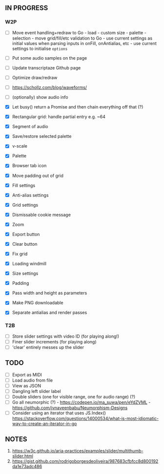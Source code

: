 ## IN PROGRESS

### W2P

- [ ] Move event handling+redraw to Go
      - load
      - custom size
      - palette
      - selection
      - move grid/fill/etc validation to Go 
      - use current settings as initial values when parsing inputs in onFill, onAntialias, etc
      - use current settings to initialise `options`

- [ ] Put some audio samples on the page      
- [ ] Update transcriptaze Github page
- [ ] Optimize draw/redraw
- [ ] https://schollz.com/blog/waveforms/
- [ ] (optionally) show audio info

- [x] Let busy() return a Promise and then chain everything off that (?)
- [x] Rectangular grid: handle partial entry e.g. ~64
- [x] Segment of audio
- [x] Save/restore selected palette
- [x] v-scale
- [x] Palette
- [x] Browser tab icon
- [x] Move padding out of grid
- [x] Fill settings
- [x] Anti-alias settings
- [x] Grid settings
- [x] Dismissable cookie message
- [x] Zoom
- [x] Export button
- [x] Clear button
- [x] Fix grid
- [x] Loading windmill
- [x] Size settings
- [x] Padding
- [x] Pass width and height as parameters
- [x] Make PNG downloadable
- [x] Separate antialias and render passes

### T2B

- [ ] Store slider settings with video ID (for playing along!)
- [ ] Finer slider increments (for playing along)
- [ ] 'clear' entirely messes up the slider

## TODO

- [ ] Export as MIDI
- [ ] Load audio from file
- [ ] View as JSON
- [ ] Dangling left slider label
- [ ] Double sliders (one for visible range, one for audio range) (?)
- [ ] Go all neumorphic (?)
      - https://codepen.io/ma_suwa/pen/eYdZVML
      - https://github.com/jvnaveenbabu/Neumorphism-Designs
- [ ] Consider using an iterator that uses JS.Index()
      https://stackoverflow.com/questions/14000534/what-is-most-idiomatic-way-to-create-an-iterator-in-go

## NOTES

1. https://w3c.github.io/aria-practices/examples/slider/multithumb-slider.html
2. https://gist.github.com/rodrigoborgesdeoliveira/987683cfbfcc8d800192da1e73adc486

